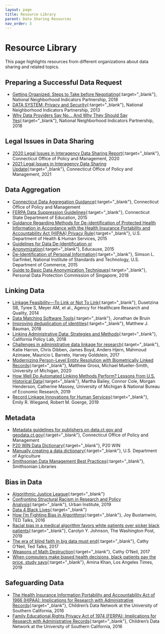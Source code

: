 ```yaml
---
layout: page
title: Resource Library
parent: Data Sharing Resources
nav_order: 3
---
```


# Resource Library 

This page highlights resources from different organizations about data sharing and related topics.

## Preparing a Successful Data Request
 * [Getting Organized: Steps to Take before Negotiating](https://www.neighborhoodindicators.org/library/guides/getting-organized-steps-take-negotiating){:target="_blank"}, National Neighborhood Indicators Partnership, 2018 
 * [DATA SYSTEM: Privacy and Security](https://www.neighborhoodindicators.org/sites/default/files/publications/Example%20Data%20Security%20Plan.pdf){:target="_blank"}, National Neighborhood Indicators Partnership, 2013 
 * [Why Data Providers Say No… And Why They Should Say Yes](https://www.neighborhoodindicators.org/library/guides/why-data-providers-say-noand-why-they-should-say-yes){:target="_blank"}, National Neighborhood Indicators Partnership, 2018 

## Legal Issues in Data Sharing
 * [2020 Legal Issues in Interagency Data Sharing Report](https://portal.ct.gov/-/media/CT-Data/PA-19153-Legal-Issues-in-Interagency-Data-Sharing-Report-11520.pdf){:target="_blank"}, Connecticut Office of Policy and Management, 2020 
 * [2021 Legal Issues in Interagency Data Sharing Update](https://portal.ct.gov/-/media/CT-Data/Legal-Issues-in-Interagency-Data-Sharing-Report-11521_merged.pdf){:target="_blank"}, Connecticut Office of Policy and Management, 2021 

## Data Aggregation
 * [Connecticut Data Aggregation Guidance](https://ctopendata.github.io/open-data-handbook/data-resources/data_aggregation.html){:target="_blank"}, Connecticut Office of Policy and Management 
 * [FERPA Data Suppression Guidelines](http://edsight.ct.gov/relatedreports/BDCRE%20Data%20Suppression%20Rules.pdf){:target="_blank"}, Connecticut State Department of Education, 2015
 * [Guidance Regarding Methods for De-identification of Protected Health Information in Accordance with the Health Insurance Portability and Accountability Act (HIPAA) Privacy Rule](https://www.hhs.gov/hipaa/for-professionals/privacy/special-topics/de-identification/index.html){:target="_blank"}, U.S. Department of Health & Human Services, 2015
 * [Guidelines for Data De-Identification or Anonymization](https://www.educause.edu/focus-areas-and-initiatives/policy-and-security/cybersecurity-program/resources/information-security-guide/toolkits/guidelines-for-data-deidentification-or-anonymization){:target="_blank"}, Educause, 2015
 * [De-Identification of Personal Information](https://nvlpubs.nist.gov/nistpubs/ir/2015/NIST.IR.8053.pdf){:target="_blank"}, Simson L. Garfinkel, National Institute of Standards and Technology, U.S. Department of Commerce, 2015  
 * [Guide to Basic Data Anonymization Techniques](https://iapp.org/media/pdf/resource_center/Guide_to_Anonymisation.pdf){:target="_blank"}, Personal Data Protection Commission of Singapore, 2018 

## Linking Data 
 * [Linkage Feasibility—To Link or Not To Link](https://www.ncbi.nlm.nih.gov/books/NBK253318/){:target="_blank"}, Dusetzina SB, Tyree S, Meyer AM, et al., Agency for Healthcare Research and Quality, 2014
 * [Data Matching Software Tools](https://github.com/J535D165/data-matching-software){:target="_blank"}, Jonathan de Bruin
 * [Improving deduplication of identities](http://www.datasciencepublicpolicy.org//wp-content/uploads/2018/11/dedupewhitepaper.pdf){:target="_blank"}, Matthew J. Bauman, 2018 
 * [Linking Administrative Data: Strategies and Methods](https://github.com/californiapolicylab/data-linking/blob/master/Data%20Linking%20-%20white%20paper%20-%2012%2018%2018%20-%20FINAL.pdf){:target="_blank"}, California Policy Lab, 2018
 * [Challenges in administrative data linkage for research](https://journals.sagepub.com/doi/10.1177/2053951717745678){:target="_blank"}, Katie Harron, Chris Dibben, James Boyd, Anders Hjern, Mahmoud Azimaee, Mauricio L Barreto, Harvey Goldstein, 2017
 * [Modernizing Person-Level Entity Resolution with Biometrically Linked Records](https://sites.lsa.umich.edu/mgms/wp-content/uploads/sites/283/2020/12/entity_resolution_20201203.pdf){:target="_blank"}, Matthew Gross, Michael Mueller-Smith, University of Michigan, 2020
 * [How Well Do Automated Linking Methods Perform? Lessons from U.S. Historical Data](http://www-personal.umich.edu/~baileymj/Bailey_Cole_Henderson_Massey.pdf){:target="_blank"}, Martha Bailey, Connor Cole, Morgan Henderson, Catherine Massey, University of Michigan & National Bureau of Economic Research, 2019
 * [Record Linkage Innovations for Human Services](https://www.chapinhall.org/wp-content/uploads/PDF/Record-Linkage-Innovations-for-the-Human-Services.pdf){:target="_blank"}, Emily R. Wiegand, Robert M. Goerge, 2019

## Metadata 
 * [Metadata guidelines for publishers on data.ct.gov and geodata.ct.gov](https://ctopendata.github.io/open-data-handbook/data-resources/metadata_standards.html){:target="_blank"}, Connecticut Office of Policy and Management 
 * [P20 WIN Data Dictionary](https://ctopendata.shinyapps.io/p20_win_data_dictionary/){:target="_blank"}, P20 WIN
 * [Manually creating a data dictionary](https://data.nal.usda.gov/manually-creating-data-dictionary){:target="_blank"}, U.S. Department of Agriculture 
 * [Smithsonian Data Management Best Practices](https://library.si.edu/sites/default/files/pdf/rdm_best_practices.pdf){:target="_blank"}, Smithsonian Libraries 

## Bias in Data 
 * [Algorithmic Justice League](https://www.ajlunited.org/){:target="_blank"}
 * [Confronting Structural Racism in Research and Policy Analysis](https://www.urban.org/sites/default/files/publication/99852/confronting_structural_racism_in_research_and_policy_analysis_0.pdf){:target="_blank"}, Urban Institute, 2019
 * [Data 4 Black Lives](http://d4bl.org/conference.html){:target="_blank"}
 * [How I’m Fighting Bias in Algorithms](https://www.ted.com/talks/joy_buolamwini_how_i_m_fighting_bias_in_algorithms){:target="_blank"}, Joy Buolamwini, TED Talks, 2016
 * [Racial bias in a medical algorithm favors white patients over sicker black patients](https://www.washingtonpost.com/health/2019/10/24/racial-bias-medical-algorithm-favors-white-patients-over-sicker-black-patients/){:target="_blank"}, Carolyn Y. Johnson, The Washington Post, 2019
 * [The era of blind faith in big data must end](https://www.ted.com/talks/cathy_o_neil_the_era_of_blind_faith_in_big_data_must_end){:target="_blank"}, Cathy O’Neil, Ted Talks, 2017
 * [Weapons of Math Destruction](https://www.penguinrandomhouse.com/books/241363/weapons-of-math-destruction-by-cathy-oneil/){:target="_blank"}, Cathy O’Neil, 2017
 * [When computers make biased health decisions, black patients pay the price, study says](https://www.latimes.com/science/story/2019-10-24/computer-algorithm-fuels-racial-bias-in-us-healthcare){:target="_blank"}, Amina Khan, Los Angeles Times, 2019

## Safeguarding Data 
 * [The Health Insurance Information Portability and Accountability Act of 1966 (HIPAA): Implications for Research with Administrative Records](https://www.datanetwork.org/wp-content/uploads/CDN-HIPAA-Overview_Final.pdf){:target="_blank"}, Children’s Data Network at the University of Southern California, 2016
 * [Family Educational Rights Privacy Act of 1974 (FERPA): Implications for Research with Administrative Records](https://www.datanetwork.org/wp-content/uploads/CDN-FERPA-Overview_Final.pdf){:target="_blank"}, Children’s Data Network at the University of Southern California, 2016
